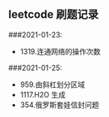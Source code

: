 ## leetcode 刷题记录

###2021-01-23:  
- 1319.连通网络的操作次数


###2021-01-25:
- 959.由斜杠划分区域
- 1117.H2O 生成  
- 354.俄罗斯套娃信封问题

